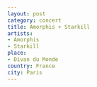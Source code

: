 ```yaml
---
layout: post
category: concert
title: Amorphis + Starkill
artists: 
- Amorphis
- Starkill
place: 
- Divan du Monde
country: France
city: Paris
---
```


